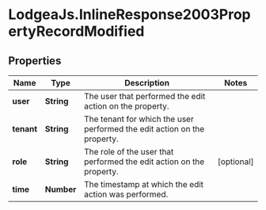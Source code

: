 # LodgeaJs.InlineResponse2003PropertyRecordModified

## Properties

Name | Type | Description | Notes
------------ | ------------- | ------------- | -------------
**user** | **String** | The user that performed the edit action on the property. | 
**tenant** | **String** | The tenant for which the user performed the edit action on the property. | 
**role** | **String** | The role of the user that performed the edit action on the property. | [optional] 
**time** | **Number** | The timestamp at which the edit action was performed. | 


